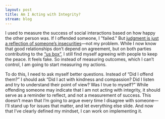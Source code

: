 ```yaml
---
layout: post
title: Am I Acting with Integrity?
stream: blog
---
```


I used to measure the success of social interactions based on how happy the other person was. If I offended someone, I "failed." But [judgment is just a reflection of someone’s insecurities](https://www.theminimalists.com/outrage/)—not my problem. While I now know that good relationships don’t depend on agreement, but on both parties contributing to the [“us box”](https://www.theminimalists.com/fall/), I still find myself agreeing with people to keep the peace. It feels fake. So instead of measuring outcomes, which I can’t control, I am going to start measuring my actions.

To do this, I need to ask myself better questions. Instead of “Did I offend them?” I should ask “Did I act with kindness and compassion? Did I listen and try to understand their point of view? Was I true to myself?” While offending someone may indicate that I am not acting with integrity, it should serve as a reminder to reflect, and not a measurement of success. This doesn’t mean that I’m going to argue every time I disagree with someone—I’ll stand up for issues that matter, and let everything else slide. And now that I’ve clearly defined my mindset, I can work on implementing it.

